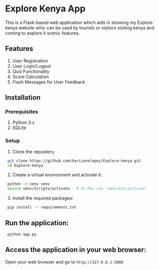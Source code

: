 # Explore Kenya App

 This is a Flask-based web application which aids in showing my Explore kenya website whic can be used by tourists or visitors visiting kenya and coming to explore it scenic features.


## Features
 1. User Registration
 2. User Login/Logout
 3. Quiz Functionality
 4. Score Calculation
 5. Flash Messages for User Feedback


## Installation

### Prerequisites
 1. Python 3.x
 2. SQLite


### Setup

 1. Clone the repository

 ```sh
  git clone https://github.com/harizonelopez/Explore-kenya.git
  cd Explore-kenya
 ```

 2. Create a virtual environment and activate it:

 ```sh
  python -m venv venv
  source venv/Scripts/activate   # On Mac use `venv\bin\activate`
 ```

 3. Install the required packages:
 ```sh
  pip install -r requirements.txt
 ```

## Run the application:
 ```sh
  python app.py
 ```

## Access the application in your web browser:
 
 Open your web browser and go to `http://127.0.0.1:5000`

